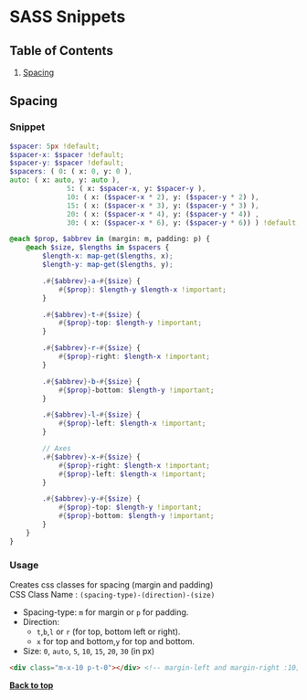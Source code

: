 # SASS Snippets
## Table of Contents
1. [Spacing](#spacing)
## Spacing

### Snippet
``` scss 
$spacer: 5px !default;
$spacer-x: $spacer !default;
$spacer-y: $spacer !default;
$spacers: ( 0: ( x: 0, y: 0 ),
auto: ( x: auto, y: auto ),
              5: ( x: $spacer-x, y: $spacer-y ),
              10: ( x: ($spacer-x * 2), y: ($spacer-y * 2) ),
              15: ( x: ($spacer-x * 3), y: ($spacer-y * 3) ),
              20: ( x: ($spacer-x * 4), y: ($spacer-y * 4)) ,
              30: ( x: ($spacer-x * 6), y: ($spacer-y * 6)) ) !default;

@each $prop, $abbrev in (margin: m, padding: p) {
    @each $size, $lengths in $spacers {
        $length-x: map-get($lengths, x);
        $length-y: map-get($lengths, y);

        .#{$abbrev}-a-#{$size} {
            #{$prop}: $length-y $length-x !important;
        }

        .#{$abbrev}-t-#{$size} {
            #{$prop}-top: $length-y !important;
        }

        .#{$abbrev}-r-#{$size} {
            #{$prop}-right: $length-x !important;
        }

        .#{$abbrev}-b-#{$size} {
            #{$prop}-bottom: $length-y !important;
        }

        .#{$abbrev}-l-#{$size} {
            #{$prop}-left: $length-x !important;
        }

        // Axes
        .#{$abbrev}-x-#{$size} {
            #{$prop}-right: $length-x !important;
            #{$prop}-left: $length-x !important;
        }

        .#{$abbrev}-y-#{$size} {
            #{$prop}-top: $length-y !important;
            #{$prop}-bottom: $length-y !important;
        }
    }
}
```          

### Usage
Creates css classes for spacing (margin and padding)  
CSS Class Name : `(spacing-type)-(direction)-(size)`
* Spacing-type: `m` for margin or `p` for padding.
* Direction:
  * `t`,`b`,`l` or `r` (for top, bottom left or right). 
  * `x` for top and bottom,`y` for top and bottom.
* Size: `0`, `auto`, `5`, `10`, `15`, `20`, `30` (in px)  

``` html
<div class="m-x-10 p-t-0"></div> <!-- margin-left and margin-right :10; padding-top : 0; -->
```
  

**[Back to top](#table-of-contents)**

